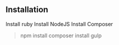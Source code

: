 ## Installation

Install ruby
Install NodeJS
Install Composer

> npm install
> composer install
> gulp